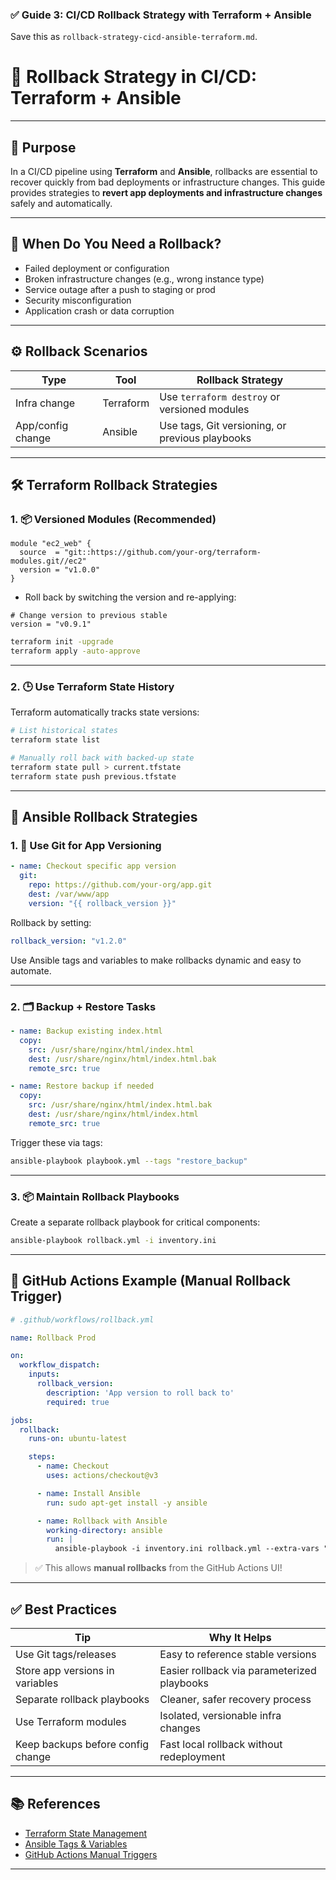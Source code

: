 ### ✅ Guide 3: CI/CD Rollback Strategy with Terraform + Ansible  
Save this as `rollback-strategy-cicd-ansible-terraform.md`.

# 🔁 Rollback Strategy in CI/CD: Terraform + Ansible

---

## 🧭 Purpose

In a CI/CD pipeline using **Terraform** and **Ansible**, rollbacks are essential to recover quickly from bad deployments or infrastructure changes. This guide provides strategies to **revert app deployments and infrastructure changes** safely and automatically.

---

## 🚨 When Do You Need a Rollback?

- Failed deployment or configuration
- Broken infrastructure changes (e.g., wrong instance type)
- Service outage after a push to staging or prod
- Security misconfiguration
- Application crash or data corruption

---

## ⚙️ Rollback Scenarios

| Type             | Tool        | Rollback Strategy                              |
|------------------|-------------|-------------------------------------------------|
| Infra change     | Terraform   | Use `terraform destroy` or versioned modules   |
| App/config change| Ansible     | Use tags, Git versioning, or previous playbooks|

---

## 🛠️ Terraform Rollback Strategies

### 1. 📦 Versioned Modules (Recommended)

```hcl
module "ec2_web" {
  source  = "git::https://github.com/your-org/terraform-modules.git//ec2"
  version = "v1.0.0"
}
```

- Roll back by switching the version and re-applying:

```hcl
# Change version to previous stable
version = "v0.9.1"
```

```bash
terraform init -upgrade
terraform apply -auto-approve
```

---

### 2. 🕒 Use Terraform State History

Terraform automatically tracks state versions:

```bash
# List historical states
terraform state list

# Manually roll back with backed-up state
terraform state pull > current.tfstate
terraform state push previous.tfstate
```

---

## 🧰 Ansible Rollback Strategies

### 1. 🔖 Use Git for App Versioning

```yaml
- name: Checkout specific app version
  git:
    repo: https://github.com/your-org/app.git
    dest: /var/www/app
    version: "{{ rollback_version }}"
```

Rollback by setting:

```yaml
rollback_version: "v1.2.0"
```

Use Ansible tags and variables to make rollbacks dynamic and easy to automate.

---

### 2. 🗂️ Backup + Restore Tasks

```yaml
- name: Backup existing index.html
  copy:
    src: /usr/share/nginx/html/index.html
    dest: /usr/share/nginx/html/index.html.bak
    remote_src: true

- name: Restore backup if needed
  copy:
    src: /usr/share/nginx/html/index.html.bak
    dest: /usr/share/nginx/html/index.html
    remote_src: true
```

Trigger these via tags:

```bash
ansible-playbook playbook.yml --tags "restore_backup"
```

---

### 3. 📦 Maintain Rollback Playbooks

Create a separate rollback playbook for critical components:

```bash
ansible-playbook rollback.yml -i inventory.ini
```

---

## 🤖 GitHub Actions Example (Manual Rollback Trigger)

```yaml
# .github/workflows/rollback.yml

name: Rollback Prod

on:
  workflow_dispatch:
    inputs:
      rollback_version:
        description: 'App version to roll back to'
        required: true

jobs:
  rollback:
    runs-on: ubuntu-latest

    steps:
      - name: Checkout
        uses: actions/checkout@v3

      - name: Install Ansible
        run: sudo apt-get install -y ansible

      - name: Rollback with Ansible
        working-directory: ansible
        run: |
          ansible-playbook -i inventory.ini rollback.yml --extra-vars "rollback_version=${{ github.event.inputs.rollback_version }}"
```

> ✅ This allows **manual rollbacks** from the GitHub Actions UI!

---

## ✅ Best Practices

| Tip                               | Why It Helps                                |
|----------------------------------|---------------------------------------------|
| Use Git tags/releases            | Easy to reference stable versions           |
| Store app versions in variables  | Easier rollback via parameterized playbooks |
| Separate rollback playbooks      | Cleaner, safer recovery process             |
| Use Terraform modules            | Isolated, versionable infra changes         |
| Keep backups before config change| Fast local rollback without redeployment    |

---

## 📚 References

- [Terraform State Management](https://developer.hashicorp.com/terraform/docs/state)
- [Ansible Tags & Variables](https://docs.ansible.com/ansible/latest/user_guide/playbooks_tags.html)
- [GitHub Actions Manual Triggers](https://docs.github.com/en/actions/using-workflows/events-that-trigger-workflows#workflow_dispatch)

---
